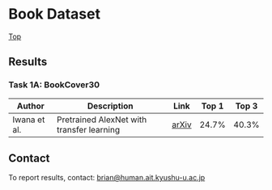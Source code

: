 # Book Dataset

[Top](../)

## Results

### Task 1A: BookCover30

|Author|Description|Link|Top 1|Top 3|
|---|---|---|---|---|
|Iwana et al.|Pretrained AlexNet with transfer learning|[arXiv](https://arxiv.org/abs/1610.09204)|24.7%|40.3%|


## Contact

To report results, contact: brian@human.ait.kyushu-u.ac.jp